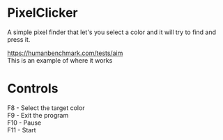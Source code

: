 # PixelClicker
A simple pixel finder that let's you select a color and it will try to find and press it.

https://humanbenchmark.com/tests/aim  
This is an example of where it works

# Controls
F8 - Select the target color  
F9 - Exit the program  
F10 - Pause  
F11 - Start  
